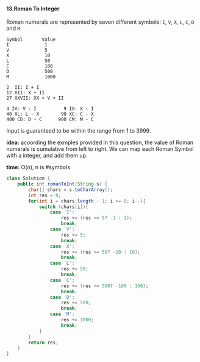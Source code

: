 #### 13.Roman To Integer
Roman numerals are represented by seven different symbols: `I`, `V`, `X`, `L`, `C`, `D` and `M`.
```
Symbol       Value
I             1
V             5
X             10
L             50
C             100
D             500
M             1000
```
```
2  II: I + I
12 XII: X + II
27 XXVII: XX + V + II

4 IV: V - I          9 IX: X - I
40 XL: L - X        90 XC: C - X
400 CD: D - C      900 CM: M - C
```
Input is guaranteed to be within the range from 1 to 3999.

__idea:__ acoording the exmples provided in this question, the value of Roman numerals is cumulative from left to right. We can map each Roman Symbol with a integer, and add them up.

__time:__ O(n), n is #symbols

```java
class Solution {
    public int romanToInt(String s) {
        char[] chars = s.toCharArray();
        int res = 0;
        for(int i = chars.length - 1; i >= 0; i--){
            switch (chars[i]){
                case 'I':
                    res += (res >= 5? -1 : 1);
                    break;
                case 'V':
                    res += 5;
                    break;
                case 'X':
                    res += (res >= 50? -10 : 10);
                    break;
                case 'L':
                    res += 50;
                    break;
                case 'C':
                    res += (res >= 500? -100 : 100);
                    break;
                case 'D':
                    res += 500;
                    break;
                case 'M':
                    res += 1000;
                    break;
            }  
        }
        return res;
    }
}
```
